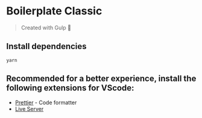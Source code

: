 # Boilerplate Classic

> Created with Gulp 🥤

## Install dependencies

```sell
yarn
```

## Recommended for a better experience, install the following extensions for VScode:

-   [Prettier](https://marketplace.visualstudio.com/items?itemName=esbenp.prettier-vscode) - Code formatter
-   [Live Server](https://marketplace.visualstudio.com/items?itemName=ritwickdey.LiveServer)
